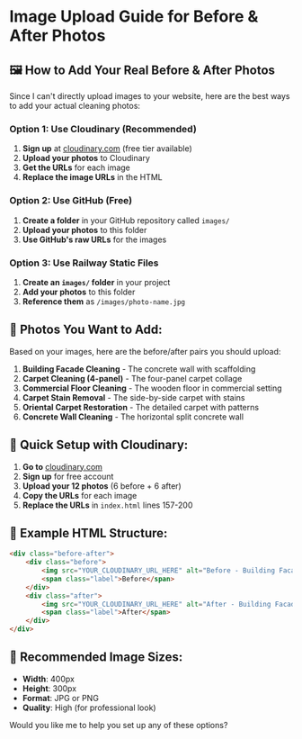 # Image Upload Guide for Before & After Photos

## 🖼️ **How to Add Your Real Before & After Photos**

Since I can't directly upload images to your website, here are the best ways to add your actual cleaning photos:

### **Option 1: Use Cloudinary (Recommended)**
1. **Sign up** at [cloudinary.com](https://cloudinary.com) (free tier available)
2. **Upload your photos** to Cloudinary
3. **Get the URLs** for each image
4. **Replace the image URLs** in the HTML

### **Option 2: Use GitHub (Free)**
1. **Create a folder** in your GitHub repository called `images/`
2. **Upload your photos** to this folder
3. **Use GitHub's raw URLs** for the images

### **Option 3: Use Railway Static Files**
1. **Create an `images/` folder** in your project
2. **Add your photos** to this folder
3. **Reference them** as `/images/photo-name.jpg`

## 📸 **Photos You Want to Add:**

Based on your images, here are the before/after pairs you should upload:

1. **Building Facade Cleaning** - The concrete wall with scaffolding
2. **Carpet Cleaning (4-panel)** - The four-panel carpet collage
3. **Commercial Floor Cleaning** - The wooden floor in commercial setting
4. **Carpet Stain Removal** - The side-by-side carpet with stains
5. **Oriental Carpet Restoration** - The detailed carpet with patterns
6. **Concrete Wall Cleaning** - The horizontal split concrete wall

## 🔧 **Quick Setup with Cloudinary:**

1. **Go to** [cloudinary.com](https://cloudinary.com)
2. **Sign up** for free account
3. **Upload your 12 photos** (6 before + 6 after)
4. **Copy the URLs** for each image
5. **Replace the URLs** in `index.html` lines 157-200

## 📝 **Example HTML Structure:**

```html
<div class="before-after">
    <div class="before">
        <img src="YOUR_CLOUDINARY_URL_HERE" alt="Before - Building Facade">
        <span class="label">Before</span>
    </div>
    <div class="after">
        <img src="YOUR_CLOUDINARY_URL_HERE" alt="After - Building Facade">
        <span class="label">After</span>
    </div>
</div>
```

## 🎯 **Recommended Image Sizes:**
- **Width**: 400px
- **Height**: 300px
- **Format**: JPG or PNG
- **Quality**: High (for professional look)

Would you like me to help you set up any of these options?
